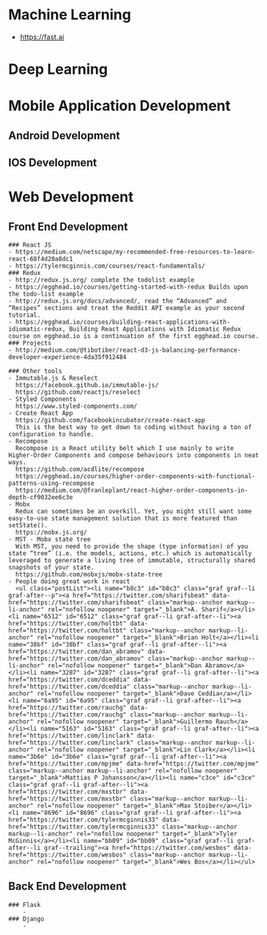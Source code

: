 # Machine Learning
- https://fast.ai

# Deep Learning

# Mobile Application Development

## Android Development

## IOS Development

# Web Development 

## Front End Development 
	
	### React JS
	- https://medium.com/netscape/my-recommended-free-resources-to-learn-react-68f4d20a8dc1
	- https://tylermcginnis.com/courses/react-fundamentals/
	### Redux
	- http://redux.js.org/ complete the todolist example
	- https://egghead.io/courses/getting-started-with-redux Builds upon the todo-list example
	- http://redux.js.org/docs/advanced/, read the “Advanced” and “Recipes” sections and treat the Reddit API example as your second tutorial.
	- https://egghead.io/courses/building-react-applications-with-idiomatic-redux, Building React Applications with Idiomatic Redux course on egghead.io is a continuation of the first egghead.io course.
	### Projects
	- http://medium.com/@tibotiber/react-d3-js-balancing-performance-developer-experience-4da35f912484

	### Other tools
	- Immutable.js & Reselect
	  https://facebook.github.io/immutable-js/
	  https://github.com/reactjs/reselect
	- Styled Components
	  https://www.styled-components.com/
	- Create React App
	  https://github.com/facebookincubator/create-react-app
	  This is the best way to get down to coding without having a ton of configuration to handle.
	- Recompose
	  Recompose is a React utility belt which I use mainly to write Higher-Order Components and compose behaviours into components in neat ways.
	  https://github.com/acdlite/recompose
	  https://egghead.io/courses/higher-order-components-with-functional-patterns-using-recompose
	  https://medium.com/@franleplant/react-higher-order-components-in-depth-cf9032ee6c3e
    - Mobx
      Redux can sometimes be an overkill. Yet, you might still want some easy-to-use state management solution that is more featured than setState().
      https://mobx.js.org/
    - MST - Mobx state tree
      With MST, you need to provide the shape (type information) of you state “tree” (i.e. the models, actions, etc.) which is automatically leveraged to generate a living tree of immutable, structurally shared snapshots of your state.
      https://github.com/mobxjs/mobx-state-tree
    - People doing great work in react
      <ul class="postList"><li name="b8c3" id="b8c3" class="graf graf--li graf-after--p"><a href="https://twitter.com/sharifsbeat" data-href="https://twitter.com/sharifsbeat" class="markup--anchor markup--li-anchor" rel="nofollow noopener" target="_blank">A. Sharif</a></li><li name="6512" id="6512" class="graf graf--li graf-after--li"><a href="https://twitter.com/holtbt" data-href="https://twitter.com/holtbt" class="markup--anchor markup--li-anchor" rel="nofollow noopener" target="_blank">Brian Holt</a></li><li name="38bf" id="38bf" class="graf graf--li graf-after--li"><a href="https://twitter.com/dan_abramov" data-href="https://twitter.com/dan_abramov" class="markup--anchor markup--li-anchor" rel="nofollow noopener" target="_blank">Dan Abramov</a></li><li name="3287" id="3287" class="graf graf--li graf-after--li"><a href="https://twitter.com/dceddia" data-href="https://twitter.com/dceddia" class="markup--anchor markup--li-anchor" rel="nofollow noopener" target="_blank">Dave Ceddia</a></li><li name="6a95" id="6a95" class="graf graf--li graf-after--li"><a href="https://twitter.com/rauchg" data-href="https://twitter.com/rauchg" class="markup--anchor markup--li-anchor" rel="nofollow noopener" target="_blank">Guillermo Rauch</a></li><li name="5163" id="5163" class="graf graf--li graf-after--li"><a href="https://twitter.com/linclark" data-href="https://twitter.com/linclark" class="markup--anchor markup--li-anchor" rel="nofollow noopener" target="_blank">Lin Clark</a></li><li name="3b6e" id="3b6e" class="graf graf--li graf-after--li"><a href="https://twitter.com/mpjme" data-href="https://twitter.com/mpjme" class="markup--anchor markup--li-anchor" rel="nofollow noopener" target="_blank">Mattias P Johansson</a></li><li name="c3ce" id="c3ce" class="graf graf--li graf-after--li"><a href="https://twitter.com/mxstbr" data-href="https://twitter.com/mxstbr" class="markup--anchor markup--li-anchor" rel="nofollow noopener" target="_blank">Max Stoiber</a></li><li name="8696" id="8696" class="graf graf--li graf-after--li"><a href="https://twitter.com/tylermcginnis33" data-href="https://twitter.com/tylermcginnis33" class="markup--anchor markup--li-anchor" rel="nofollow noopener" target="_blank">Tyler McGinnis</a></li><li name="bb09" id="bb09" class="graf graf--li graf-after--li graf--trailing"><a href="https://twitter.com/wesbos" data-href="https://twitter.com/wesbos" class="markup--anchor markup--li-anchor" rel="nofollow noopener" target="_blank">Wes Bos</a></li></ul>

## Back End Development
	### Flask
		- 
	### Django
		- 